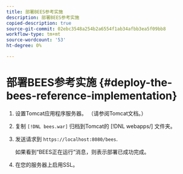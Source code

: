 ```yaml
---
title: 部署BEES参考实施
description: 部署BEES参考实施
copied-description: true
source-git-commit: 02ebc3548a254b2a6554f1ab34afbb3ea5f09bb8
workflow-type: tm+mt
source-wordcount: '53'
ht-degree: 0%

---
```


# 部署BEES参考实施 {#deploy-the-bees-reference-implementation}

1. 设置Tomcat应用程序服务器。 （请参阅Tomcat文档。）
1. 复制 `[!DNL bees.war]` 归档到Tomcat的 [!DNL webapps/] 文件夹。
1. 发送请求到 `https://localhost:8080/bees`.

   如果看到“BEES正在运行”消息，则表示部署已成功完成。
1. 在您的服务器上启用SSL。
